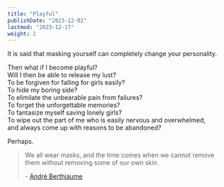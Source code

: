 ```yaml
---
title: "Playful"
publishDate: "2023-12-02"
lastmod: "2023-12-17"
weight: 2
---
```


It is said that masking yourself can completely change your personality.<br/>

Then what if I become playful?<br/>
Will I then be able to release my lust?<br/>
To be forgiven for falling for girls easily?<br/>
To hide my boring side?<br/>
To elimilate the unbearable pain from failures?<br/>
To forget the unforgettable memories?<br/>
To fantasize myself saving lonely girls?<br/>
To wipe out the part of me who is easily nervous and overwhelmed,<br/>
and always come up with reasons to be abandoned?<br/>

Perhaps.<br/>

> We all wear masks, and the time comes when we cannot remove them without removing some of our own skin.
>
> \- [André Berthiaume](https://www.goodreads.com/quotes/27394-we-all-wear-masks-and-the-time-comes-when-we)
